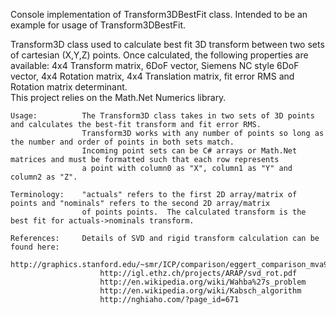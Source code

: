 Console implementation of Transform3DBestFit class.  Intended to be an example for usage of Transform3DBestFit.

Transform3D class used to calculate best fit 3D transform between two sets of cartesian (X,Y,Z) points.
Once calculated, the following properties are available: 4x4 Transform matrix, 6DoF vector, 
Siemens NC style 6DoF vector, 4x4 Rotation matrix, 4x4 Translation matrix, fit error RMS and Rotation matrix determinant.  
This project relies on the Math.Net Numerics library.


    Usage:          The Transform3D class takes in two sets of 3D points and calculates the best-fit transform and fit error RMS.  
                    Transform3D works with any number of points so long as the number and order of points in both sets match.
                    Incoming point sets can be C# arrays or Math.Net matrices and must be formatted such that each row represents 
                    a point with column0 as "X", column1 as "Y" and column2 as "Z".
                
    Terminology:    "actuals" refers to the first 2D array/matrix of points and "nominals" refers to the second 2D array/matrix 
                    of points points.  The calculated transform is the best fit for actuals->nominals transform.
 
    References:     Details of SVD and rigid transform calculation can be found here:
                        http://graphics.stanford.edu/~smr/ICP/comparison/eggert_comparison_mva97.pdf
                        http://igl.ethz.ch/projects/ARAP/svd_rot.pdf
                        http://en.wikipedia.org/wiki/Wahba%27s_problem
                        http://en.wikipedia.org/wiki/Kabsch_algorithm
                        http://nghiaho.com/?page_id=671